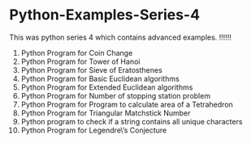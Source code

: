 # Python-Examples-Series-4
This was python series 4 which contains advanced examples. !!!!!!

1) Python Program for Coin Change
2) Python Program for Tower of Hanoi
3) Python Program for Sieve of Eratosthenes
4) Python Program for Basic Euclidean algorithms
5) Python Program for Extended Euclidean algorithms
6) Python Program for Number of stopping station problem
7) Python Program for Program to calculate area of a Tetrahedron
8) Python Program for Triangular Matchstick Number
9) Python program to check if a string contains all unique characters
10) Python Program for Legendre\’s Conjecture
